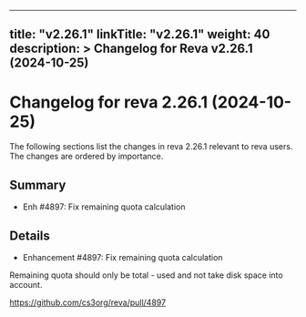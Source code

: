 
---
title: "v2.26.1"
linkTitle: "v2.26.1"
weight: 40
description: >
  Changelog for Reva v2.26.1 (2024-10-25)
---

Changelog for reva 2.26.1 (2024-10-25)
=======================================

The following sections list the changes in reva 2.26.1 relevant to
reva users. The changes are ordered by importance.

Summary
-------

*   Enh #4897: Fix remaining quota calculation

Details
-------

*   Enhancement #4897: Fix remaining quota calculation

   Remaining quota should only be total - used and not take disk space into account.

   https://github.com/cs3org/reva/pull/4897

